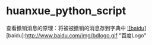 # huanxue_python_script
查看撤销消息的原理：将被被撤销的消息存到字典中
[![baidu]](http://baidu.com)[baidu]:http://www.baidu.com/img/bdlogo.gif "百度Logo"

